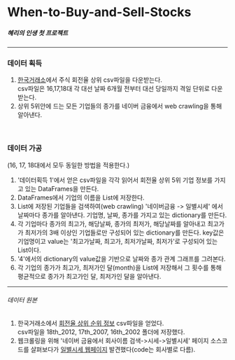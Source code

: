 # When-to-Buy-and-Sell-Stocks
##### 혜리의 인생 첫 프로젝트
---
### 데이터 획득
1. [한국거래소](http://www.krx.co.kr/main/main.jsp)에서 주식 회전율 상위 csv파일을 다운받는다.<br>
csv파일은 16,17,18대 각 대선 날짜 6개월 전부터 대선 당일까지 격일 단위로 다운받는다.
2. 상위 5위안에 드는 모든 기업들의 종가를 네이버 금융에서 web crawling을 통해 알아낸다.  
<br>

### 데이터 가공
(16, 17, 18대에서 모두 동일한 방법을 적용한다.)<br>

1. '데이터획득 1'에서 얻은  csv파일을 각각 읽어서 회전율 상위 5위 기업 정보를 가지고 있는 DataFrames을 만든다.
2. DataFrames에서 기업의 이름을 List에 저장한다.
3. List에 저장된 기업들을 검색하여(web crawling) '네이버금융 -> 일별시세' 에서 날짜마다 종가를 알아낸다. 기업명, 날짜, 종가를 가지고 있는 dictionary를 만든다.
4. 각 기업마다 종가의 최고가, 해당날짜, 종가의 최저가, 해당날짜를 알아내고 최고가가 최저가의 3배 이상인 기업들로만 구성되어 있는 dictionary를 만든다. key값은 기업명이고 value는 '최고가날짜, 최고가, 최저가날짜, 최저가'로 구성되어 있는 List이다.
5. '4'에서의 dictionary의 value값을 기반으로 날짜와 종가 관계 그래프를 그려본다.
6. 각 기업의 종가가 최고가, 최저가인 달(month)을 List에 저장해서 그 횟수를 통해 평균적으로 종가가 최고가인 달, 최저가인 달을 알아낸다.
---
###### 데이터 원본
1. 한국거래소에서 [회전율 상위 순위 정보](http://marketdata.krx.co.kr/mdi#document=040403) csv파일을 얻었다.<br>
csv파일을 18th_2012, 17th_2007, 16th_2002 폴더에 저장했다.
2. 웹크롤링을 위해 '네이버 금융에서 회사이름 검색->시세->일별시세' 페이지 소스코드를 살펴보다가 [일별시세 웹페이지](https://finance.naver.com/item/sise_day.nhn?code=047820) 발견했다(code는 회사별로 다름).
